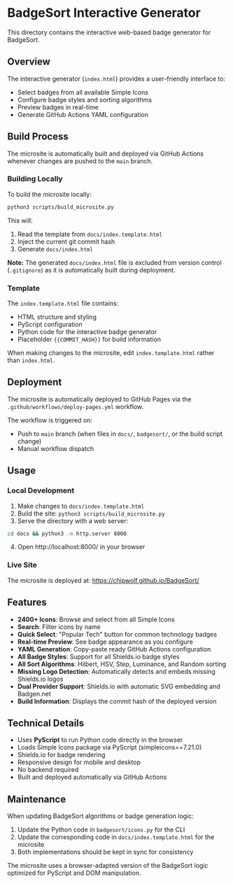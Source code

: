 # BadgeSort Interactive Generator

This directory contains the interactive web-based badge generator for BadgeSort.

## Overview

The interactive generator (`index.html`) provides a user-friendly interface to:
- Select badges from all available Simple Icons
- Configure badge styles and sorting algorithms  
- Preview badges in real-time
- Generate GitHub Actions YAML configuration

## Build Process

The microsite is automatically built and deployed via GitHub Actions whenever changes are pushed to the `main` branch.

### Building Locally

To build the microsite locally:

```bash
python3 scripts/build_microsite.py
```

This will:
1. Read the template from `docs/index.template.html`
2. Inject the current git commit hash
3. Generate `docs/index.html`

**Note:** The generated `docs/index.html` file is excluded from version control (`.gitignore`) as it is automatically built during deployment.

### Template

The `index.template.html` file contains:
- HTML structure and styling
- PyScript configuration
- Python code for the interactive badge generator
- Placeholder `{{COMMIT_HASH}}` for build information

When making changes to the microsite, edit `index.template.html` rather than `index.html`.

## Deployment

The microsite is automatically deployed to GitHub Pages via the `.github/workflows/deploy-pages.yml` workflow. 

The workflow is triggered on:
- Push to `main` branch (when files in `docs/`, `badgesort/`, or the build script change)
- Manual workflow dispatch

## Usage

### Local Development

1. Make changes to `docs/index.template.html`
2. Build the site: `python3 scripts/build_microsite.py`
3. Serve the directory with a web server:
```bash
cd docs && python3 -m http.server 8000
```
4. Open http://localhost:8000/ in your browser

### Live Site

The microsite is deployed at: https://chipwolf.github.io/BadgeSort/

## Features

- **2400+ Icons**: Browse and select from all Simple Icons
- **Search**: Filter icons by name
- **Quick Select**: "Popular Tech" button for common technology badges
- **Real-time Preview**: See badge appearance as you configure
- **YAML Generation**: Copy-paste ready GitHub Actions configuration
- **All Badge Styles**: Support for all Shields.io badge styles
- **All Sort Algorithms**: Hilbert, HSV, Step, Luminance, and Random sorting
- **Missing Logo Detection**: Automatically detects and embeds missing Shields.io logos
- **Dual Provider Support**: Shields.io with automatic SVG embedding and Badgen.net
- **Build Information**: Displays the commit hash of the deployed version

## Technical Details

- Uses **PyScript** to run Python code directly in the browser
- Loads Simple Icons package via PyScript (simpleicons==7.21.0)
- Shields.io for badge rendering
- Responsive design for mobile and desktop
- No backend required
- Built and deployed automatically via GitHub Actions

## Maintenance

When updating BadgeSort algorithms or badge generation logic:
1. Update the Python code in `badgesort/icons.py` for the CLI
2. Update the corresponding code in `docs/index.template.html` for the microsite
3. Both implementations should be kept in sync for consistency

The microsite uses a browser-adapted version of the BadgeSort logic optimized for PyScript and DOM manipulation.

